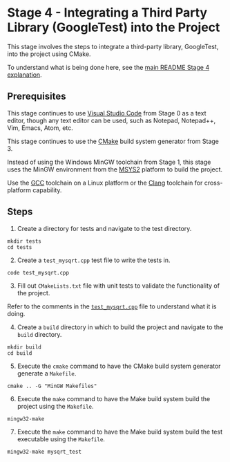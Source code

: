 # Stage 4 - Integrating a Third Party Library (GoogleTest) into the Project

This stage involves the steps to integrate a third-party library, GoogleTest, into the project using CMake.

To understand what is being done here, see the [main README Stage 4 explanation](../README.md#stage-4---integrating-a-third-party-library-googletest-into-the-project).

## Prerequisites

This stage continues to use [Visual Studio Code](https://code.visualstudio.com/) from Stage 0 as a text editor, though any text editor can be used, such as Notepad, Notepad++, Vim, Emacs, Atom, etc.

This stage continues to use the [CMake](https://cmake.org/download/) build system generator from Stage 3.

Instead of using the Windows MinGW toolchain from Stage 1, this stage uses the MinGW environment from the [MSYS2](https://www.msys2.org/) platform to build the project.

Use the [GCC](https://gcc.gnu.org/) toolchain on a Linux platform or the [Clang](https://clang.llvm.org/) toolchain for cross-platform capability.

## Steps

1. Create a directory for tests and navigate to the test directory.

```
mkdir tests
cd tests
```

2. Create a `test_mysqrt.cpp` test file to write the tests in.

```
code test_mysqrt.cpp
```

3. Fill out `CMakeLists.txt` file with unit tests to validate the functionality of the project.

Refer to the comments in the [`test_mysqrt.cpp`](./tests/test_mysqrt.cpp) file to understand what it is doing.


4. Create a `build` directory in which to build the project and navigate to the `build` directory.

```
mkdir build
cd build
```

5. Execute the `cmake` command to have the CMake build system generator generate a `Makefile`.

```
cmake .. -G "MinGW Makefiles"
```

6. Execute the `make` command to have the Make build system build the project using the `Makefile`.

```
mingw32-make
```

7. Execute the `make` command to have the Make build system build the test executable using the `Makefile`.

```
mingw32-make mysqrt_test
```
